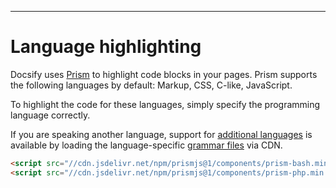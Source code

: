 ---

# Language highlighting

Docsify uses [Prism](https://prismjs.com/) to highlight code blocks in your pages. Prism supports the following languages by default: Markup, CSS, C-like, JavaScript.  

To highlight the code for these languages, simply specify the programming language correctly.  

If you are speaking another language, support for [additional languages](https://prismjs.com/#supported-languages/) is available by loading the language-specific [grammar files](https://cdn.jsdelivr.net/npm/prismjs@1/components/) via CDN.  

```html
<script src="//cdn.jsdelivr.net/npm/prismjs@1/components/prism-bash.min.js"></script>
<script src="//cdn.jsdelivr.net/npm/prismjs@1/components/prism-php.min.js"></script>
```
